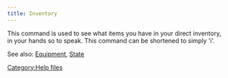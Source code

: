 ```yaml
---
title: Inventory
---
```


This command is used to see what items you have in your direct
inventory, in your hands so to speak. This command can be shortened to
simply 'i'.

See also: [Equipment](Equipment "wikilink"), [State](State "wikilink")

[Category:Help files](Category:Help_files "wikilink")